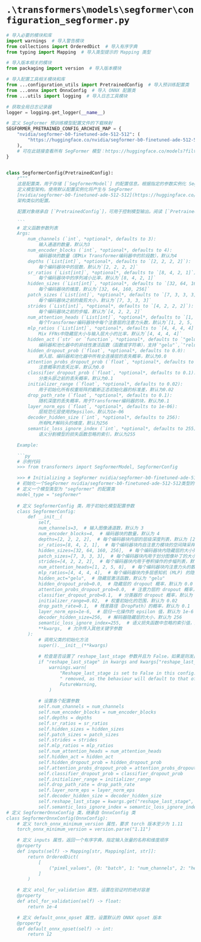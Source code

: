 # `.\transformers\models\segformer\configuration_segformer.py`

```py
# 导入必要的模块和库
import warnings  # 导入警告模块
from collections import OrderedDict  # 导入有序字典
from typing import Mapping  # 导入类型提示的 Mapping 类型

# 导入版本相关的模块
from packaging import version  # 导入版本模块

# 导入配置工具相关模块和库
from ...configuration_utils import PretrainedConfig  # 导入预训练配置类
from ...onnx import OnnxConfig  # 导入 ONNX 配置类
from ...utils import logging  # 导入日志工具模块

# 获取全局日志记录器
logger = logging.get_logger(__name__)

# 定义 SegFormer 预训练模型配置文件的下载映射
SEGFORMER_PRETRAINED_CONFIG_ARCHIVE_MAP = {
    "nvidia/segformer-b0-finetuned-ade-512-512": (
        "https://huggingface.co/nvidia/segformer-b0-finetuned-ade-512-512/resolve/main/config.json"
    ),
    # 可在此链接查看所有 SegFormer 模型：https://huggingface.co/models?filter=segformer
}


class SegformerConfig(PretrainedConfig):
    r"""
    这是配置类，用于存储 [`SegformerModel`] 的配置信息。根据指定的参数实例化 SegFormer 模型时使用这些配置信息，
    定义模型架构。使用默认配置实例化将产生与 SegFormer
    [nvidia/segformer-b0-finetuned-ade-512-512](https://huggingface.co/nvidia/segformer-b0-finetuned-ade-512-512)
    架构类似的配置。

    配置对象继承自 [`PretrainedConfig`]，可用于控制模型输出。阅读 [`PretrainedConfig`] 的文档以获取更多信息。

    ```
    # 定义函数参数列表
    Args:
        num_channels (`int`, *optional*, defaults to 3):
            输入通道的数量，默认为3
        num_encoder_blocks (`int`, *optional*, defaults to 4):
            编码器块的数量（即Mix Transformer编码器中的阶段数），默认为4
        depths (`List[int]`, *optional*, defaults to `[2, 2, 2, 2]`):
            每个编码器块中的层数，默认为`[2, 2, 2, 2]`
        sr_ratios (`List[int]`, *optional*, defaults to `[8, 4, 2, 1]`):
            每个编码器块中的序列减小比率，默认为`[8, 4, 2, 1]`
        hidden_sizes (`List[int]`, *optional*, defaults to `[32, 64, 160, 256]`):
            每个编码器块的维度，默认为`[32, 64, 160, 256]`
        patch_sizes (`List[int]`, *optional*, defaults to `[7, 3, 3, 3]`):
            每个编码器块之前的裁剪大小，默认为`[7, 3, 3, 3]`
        strides (`List[int]`, *optional*, defaults to `[4, 2, 2, 2]`):
            每个编码器块之前的步幅，默认为`[4, 2, 2, 2]`
        num_attention_heads (`List[int]`, *optional*, defaults to `[1, 2, 5, 8]`):
            每个Transformer编码器块中每个注意层的注意力头数，默认为`[1, 2, 5, 8]`
        mlp_ratios (`List[int]`, *optional*, defaults to `[4, 4, 4, 4]`):
            Mix FFNs中隐藏层大小与输入层大小的比率，默认为`[4, 4, 4, 4]`
        hidden_act (`str` or `function`, *optional*, defaults to `"gelu"`):
            编码器和池化器中的非线性激活函数（函数或字符串），支持`"gelu"`,`"relu"`,`"selu"`和`"gelu_new"`,默认为`"gelu"`
        hidden_dropout_prob (`float`, *optional*, defaults to 0.0):
            嵌入层、编码器和池化器中所有全连接层的丢失概率，默认为0.0
        attention_probs_dropout_prob (`float`, *optional*, defaults to 0.0):
            注意概率的丢失比率，默认为0.0
        classifier_dropout_prob (`float`, *optional*, defaults to 0.1):
            分类头部之前的丢失概率，默认为0.1
        initializer_range (`float`, *optional*, defaults to 0.02):
            用于初始化所有权重矩阵的截断正态初始化器的标准差，默认为0.02
        drop_path_rate (`float`, *optional*, defaults to 0.1):
            随机深度的丢失概率，用于Transformer编码器的块，默认为0.1
        layer_norm_eps (`float`, *optional*, defaults to 1e-06):
            层规范化层使用的epsilon，默认为1e-06
        decoder_hidden_size (`int`, *optional*, defaults to 256):
            所有MLP解码头的维度，默认为256
        semantic_loss_ignore_index (`int`, *optional*, defaults to 255):
            语义分割模型的损失函数忽略的索引，默认为255

    Example:

    ```py
    # 示例代码
    >>> from transformers import SegformerModel, SegformerConfig

    >>> # Initializing a SegFormer nvidia/segformer-b0-finetuned-ade-512-512 style configuration
    # 初始化一个SegFormer nvidia/segformer-b0-finetuned-ade-512-512类型的配置
    # 定义一个模型类型为 "segformer" 的配置类
    model_type = "segformer"
    
    # 定义 SegformerConfig 类，用于初始化模型配置参数
    class SegformerConfig:
        def __init__(
            self,
            num_channels=3,  # 输入图像通道数，默认为 3
            num_encoder_blocks=4,  # 编码器块的数量，默认为 4
            depths=[2, 2, 2, 2],  # 每个编码器块内部的层级深度列表，默认为 [2, 2, 2, 2]
            sr_ratios=[8, 4, 2, 1],  # 每个编码器块内自注意力模块的空间降采样比例列表，默认为 [8, 4, 2, 1]
            hidden_sizes=[32, 64, 160, 256],  # 每个编码器块内隐藏层的大小列表，默认为 [32, 64, 160, 256]
            patch_sizes=[7, 3, 3, 3],  # 每个编码器块内用于划分图像补丁的大小列表，默认为 [7, 3, 3, 3]
            strides=[4, 2, 2, 2],  # 每个编码器块内用于卷积操作的步幅列表，默认为 [4, 2, 2, 2]
            num_attention_heads=[1, 2, 5, 8],  # 每个编码器块内注意力头的数量列表，默认为 [1, 2, 5, 8]
            mlp_ratios=[4, 4, 4, 4],  # 每个编码器块内多层感知机 (MLP) 的隐藏层大小倍率列表，默认为 [4, 4, 4, 4]
            hidden_act="gelu",  # 隐藏层激活函数，默认为 "gelu"
            hidden_dropout_prob=0.0,  # 隐藏层的 dropout 概率，默认为 0.0（不进行 dropout）
            attention_probs_dropout_prob=0.0,  # 注意力层的 dropout 概率，默认为 0.0（不进行 dropout）
            classifier_dropout_prob=0.1,  # 分类器的 dropout 概率，默认为 0.1
            initializer_range=0.02,  # 权重初始化的范围，默认为 0.02
            drop_path_rate=0.1,  # 残差路径（DropPath）的概率，默认为 0.1
            layer_norm_eps=1e-6,  # 层归一化操作的 epsilon 值，默认为 1e-6
            decoder_hidden_size=256,  # 解码器隐藏层的大小，默认为 256
            semantic_loss_ignore_index=255,  # 语义损失函数中忽略的索引值，默认为 255
            **kwargs,  # 允许传入其他关键字参数
        ):
            # 调用父类的初始化方法
            super().__init__(**kwargs)
    
            # 检查是否设置了 reshape_last_stage 参数并且为 False，如果是则发出警告
            if "reshape_last_stage" in kwargs and kwargs["reshape_last_stage"] is False:
                warnings.warn(
                    "Reshape_last_stage is set to False in this config. This argument is deprecated and will soon be"
                    " removed, as the behaviour will default to that of reshape_last_stage = True.",
                    FutureWarning,
                )
    
            # 设置各个配置参数
            self.num_channels = num_channels
            self.num_encoder_blocks = num_encoder_blocks
            self.depths = depths
            self.sr_ratios = sr_ratios
            self.hidden_sizes = hidden_sizes
            self.patch_sizes = patch_sizes
            self.strides = strides
            self.mlp_ratios = mlp_ratios
            self.num_attention_heads = num_attention_heads
            self.hidden_act = hidden_act
            self.hidden_dropout_prob = hidden_dropout_prob
            self.attention_probs_dropout_prob = attention_probs_dropout_prob
            self.classifier_dropout_prob = classifier_dropout_prob
            self.initializer_range = initializer_range
            self.drop_path_rate = drop_path_rate
            self.layer_norm_eps = layer_norm_eps
            self.decoder_hidden_size = decoder_hidden_size
            self.reshape_last_stage = kwargs.get("reshape_last_stage", True)
            self.semantic_loss_ignore_index = semantic_loss_ignore_index
# 定义 SegformerOnnxConfig 类，继承自 OnnxConfig 类
class SegformerOnnxConfig(OnnxConfig):
    # 定义 torch_onnx_minimum_version 属性，要求 torch 版本至少为 1.11
    torch_onnx_minimum_version = version.parse("1.11")

    # 定义 inputs 属性，返回一个有序字典，指定输入张量的名称和维度顺序
    @property
    def inputs(self) -> Mapping[str, Mapping[int, str]]:
        return OrderedDict(
            [
                ("pixel_values", {0: "batch", 1: "num_channels", 2: "height", 3: "width"}),
            ]
        )

    # 定义 atol_for_validation 属性，设置在验证时的绝对容差
    @property
    def atol_for_validation(self) -> float:
        return 1e-4

    # 定义 default_onnx_opset 属性，设置默认的 ONNX opset 版本
    @property
    def default_onnx_opset(self) -> int:
        return 12
```